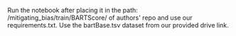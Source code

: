Run the notebook after placing it in the path: /mitigating_bias/train/BARTScore/ of authors' repo and use our requirements.txt.
Use the bartBase.tsv dataset from our provided drive link.

